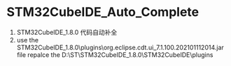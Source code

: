 # STM32CubeIDE_Auto_Complete
1. STM32CubeIDE_1.8.0 代码自动补全
2. use the STM32CubeIDE_1.8.0\plugins\org.eclipse.cdt.ui_7.1.100.202101112014.jar file repalce the D:\ST\STM32CubeIDE_1.8.0\STM32CubeIDE\plugins
